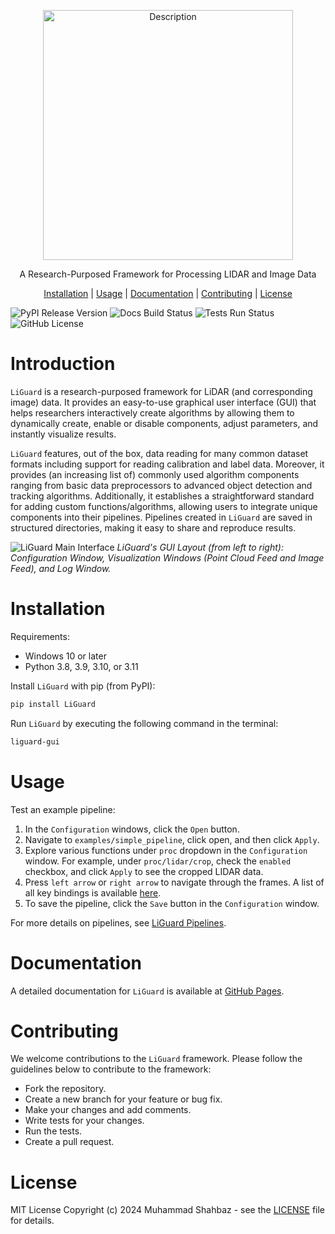 <p align="center">
    <img src="https://github.com/m-shahbaz-kharal/LiGuard-2.x/raw/dev_2.x/docs/figs/liguard-logo.png" alt="Description" width="400" />
</p>

<p align="center">
    A Research-Purposed Framework for Processing LIDAR and Image Data
</p>

<p align="center">
    <a href="https://m-shahbaz-kharal.github.io/LiGuard-2.x/README.html#installation">Installation</a> | <a href="https://m-shahbaz-kharal.github.io/LiGuard-2.x/README.html#usage">Usage</a> | <a href="https://m-shahbaz-kharal.github.io/LiGuard-2.x/">Documentation</a> | <a href="https://m-shahbaz-kharal.github.io/LiGuard-2.x/README.html#contributing">Contributing</a> | <a href="https://github.com/m-shahbaz-kharal/LiGuard-2.x/blob/dev_2.x/LICENSE.txt">License</a>
</p>

![PyPI Release Version](https://img.shields.io/pypi/v/liguard?label=release)
![Docs Build Status](https://img.shields.io/github/actions/workflow/status/m-shahbaz-kharal/LiGuard-2.x/build_and_deploy_sphinx_docs.yml?label=docs)
![Tests Run Status](https://img.shields.io/github/actions/workflow/status/m-shahbaz-kharal/LiGuard-2.x/run_tests.yml?label=tests)
![GitHub License](https://img.shields.io/github/license/m-shahbaz-kharal/LiGuard-2.x)

# Introduction
`LiGuard` is a research-purposed framework for LiDAR (and corresponding image) data. It provides an easy-to-use graphical user interface (GUI) that helps researchers interactively create algorithms by allowing them to dynamically create, enable or disable components, adjust parameters, and instantly visualize results.

`LiGuard` features, out of the box, data reading for many common dataset formats including support for reading calibration and label data. Moreover, it provides (an increasing list of) commonly used algorithm components ranging from basic data preprocessors to advanced object detection and tracking algorithms. Additionally, it establishes a straightforward standard for adding custom functions/algorithms, allowing users to integrate unique components into their pipelines. Pipelines created in `LiGuard` are saved in structured directories, making it easy to share and reproduce results.

![LiGuard Main Interface](https://raw.githubusercontent.com/m-shahbaz-kharal/LiGuard-2.x/refs/heads/dev_2.x/docs/figs/liguard-main.png)
*LiGuard's GUI Layout (from left to right): Configuration Window, Visualization Windows (Point Cloud Feed and Image Feed), and Log Window.*

# Installation
Requirements:
- Windows 10 or later
- Python 3.8, 3.9, 3.10, or 3.11

Install `LiGuard` with pip (from PyPI):
```bash
pip install LiGuard
```

Run `LiGuard` by executing the following command in the terminal:
```bash
liguard-gui
```
# Usage
Test an example pipeline:

1. In the `Configuration` windows, click the `Open` button.
2. Navigate to `examples/simple_pipeline`, click open, and then click `Apply`.
3. Explore various functions under `proc` dropdown in the `Configuration` window. For example, under `proc/lidar/crop`, check the `enabled` checkbox, and click `Apply` to see the cropped LIDAR data.
4. Press `left arrow` or `right arrow` to navigate through the frames. A list of all key bindings is available [here](https://github.com/m-shahbaz-kharal/LiGuard-2.x/blob/dev_2.x/docs/visualizer_key_bindings.md).
5. To save the pipeline, click the `Save` button in the `Configuration` window.

For more details on pipelines, see [LiGuard Pipelines](https://github.com/m-shahbaz-kharal/LiGuard-2.x/blob/dev_2.x/docs/liguard_pipelines.md).

# Documentation
A detailed documentation for `LiGuard` is available at [GitHub Pages](https://m-shahbaz-kharal.github.io/LiGuard-2.x).

# Contributing
We welcome contributions to the `LiGuard` framework. Please follow the guidelines below to contribute to the framework:
- Fork the repository.
- Create a new branch for your feature or bug fix.
- Make your changes and add comments.
- Write tests for your changes.
- Run the tests.
- Create a pull request.

# License
MIT License Copyright (c) 2024 Muhammad Shahbaz - see the [LICENSE](https://github.com/m-shahbaz-kharal/LiGuard-2.x/blob/dev_2.x/LICENSE.txt) file for details.